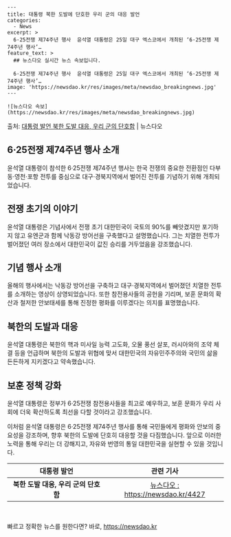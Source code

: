     ---
    title: 대통령 북한 도발에 단호한 우리 군의 대응 발언
    categories:
      - News
    excerpt: >
      6·25전쟁 제74주년 행사  윤석열 대통령은 25일 대구 엑스코에서 개최된 ‘6·25전쟁 제74주년 행사’…
    feature_text: >
      ## 뉴스다오 실시간 뉴스 속보입니다.
    
      6·25전쟁 제74주년 행사  윤석열 대통령은 25일 대구 엑스코에서 개최된 ‘6·25전쟁 제74주년 행사’…
    image: 'https://newsdao.kr/res/images/meta/newsdao_breakingnews.jpg'
    ---
    
    ![뉴스다오 속보](https://newsdao.kr/res/images/meta/newsdao_breakingnews.jpg)

<p>출처: <a href="https://newsdao.kr/4427" rel="dofollow">대통령 발언 북한 도발 대응, 우리 군의 단호함</a> | 뉴스다오</p>

<h2 data-ke-size="size26">6·25전쟁 제74주년 행사 소개</h2>
<p data-ke-size="size16">윤석열 대통령이 참석한 6·25전쟁 제74주년 행사는 한국 전쟁의 중요한 전환점인 다부동·영천·포항 전투를 중심으로 대구·경북지역에서 벌어진 전투를 기념하기 위해 개최되었습니다.</p>

<h2 data-ke-size="size26">전쟁 초기의 이야기</h2>
<p data-ke-size="size16">윤석열 대통령은 기념사에서 전쟁 초기 대한민국이 국토의 90%를 빼앗겼지만 포기하지 않고 유엔군과 함께 낙동강 방어선을 구축했다고 설명했습니다. 그는 치열한 전투가 벌어졌던 여러 장소에서 대한민국이 값진 승리를 거두었음을 강조했습니다.</p>

<h2 data-ke-size="size26">기념 행사 소개</h2>
<p data-ke-size="size16">올해의 행사에서는 낙동강 방어선을 구축하고 대구·경북지역에서 벌어졌던 치열한 전투를 소개하는 영상이 상영되었습니다. 또한 참전용사들의 공헌을 기리며, 보훈 문화의 확산과 철저한 안보태세를 통해 진정한 평화를 이루겠다는 의지를 표명했습니다.</p>

<h2 data-ke-size="size26">북한의 도발과 대응</h2>
<p data-ke-size="size16">윤석열 대통령은 북한의 핵과 미사일 능력 고도화, 오물 풍선 살포, 러시아와의 조약 체결 등을 언급하며 북한의 도발과 위협에 맞서 대한민국의 자유민주주의와 국민의 삶을 든든하게 지키겠다고 약속했습니다.</p>

<h2 data-ke-size="size26">보훈 정책 강화</h2>
<p data-ke-size="size16">윤석열 대통령은 정부가 6·25전쟁 참전용사들을 최고로 예우하고, 보훈 문화가 우리 사회에 더욱 확산하도록 최선을 다할 것이라고 강조했습니다.</p>

<p data-ke-size="size16">이처럼 윤석열 대통령은 6·25전쟁 제74주년 행사를 통해 국민들에게 평화와 안보의 중요성을 강조하며, 향후 북한의 도발에 단호히 대응할 것을 다짐했습니다. 앞으로 이러한 노력을 통해 우리는 더 강해지고, 자유와 번영의 통일 대한민국을 실현할 수 있을 것입니다.</p>

<table>
    <thead>
        <tr>
            <th>대통령 발언</th>
            <th>관련 기사</th>
        </tr>
    </thead>
    <tbody>
        <tr>
            <td style="text-align: center; height: 17px;"><b>북한 도발 대응, 우리 군의 단호함</b></td>
            <td style="text-align: center; height: 17px;"><a href="https://newsdao.kr/4427">뉴스다오 : https://newsdao.kr/4427</a></td>
        </tr>
    </tbody>
</table>
<p data-ke-size="size16">&nbsp;</p> 

빠르고 정확한 뉴스를 원한다면? 바로, <a href="https://newsdao.kr" rel="dofollow">https://newsdao.kr</a>


    

